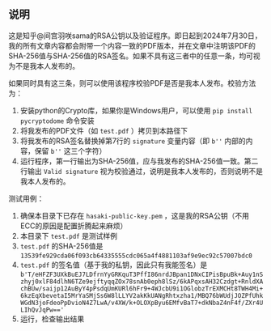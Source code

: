 ## 说明

这是知乎@间宫羽咲sama的RSA公钥以及验证程序。即日起到2024年7月30日，我的所有文章内容都会附带一个内容一致的PDF版本，并在文章中注明该PDF的SHA-256值与SHA-256值的RSA签名。如果不具有这三者中的任意一条，均可视为不是我本人发布的。

如果同时具有这三条，则可以使用该程序校验PDF是否是我本人发布。校验方法为：

1. 安装python的Crypto库，如果你是Windows用户，可以使用 `pip install pycryptodome` 命令安装
2. 将我发布的PDF文件（如 `test.pdf` ）拷贝到本路径下
3. 将我发布的RSA签名替换掉第7行的 `signature` 变量内容（即 `b''` 内部的内容，保留 `b''` 这三个字符）
4. 运行程序，第一行输出为SHA-256值，应与我发布的SHA-256值一致。第二行输出 `Valid signature` 视为校验通过，说明是我本人发布的，否则说明不是我本人发布的。

测试用例：
1. 确保本目录下已存在 `hasaki-public-key.pem` ，这是我的RSA公钥（不用ECC的原因是配置折腾起来麻烦）
2. 本目录下 `test.pdf` 是测试样例
3. `test.pdf` 的SHA-256值是 `13539fe929cda06f093cb64335555cdc065a4f4881103af9e9ec92c57007bdc0`
4. `test.pdf` 的签名值（基于我的私钥，因此只有我能签名）是 `b'T/eHFZF3UXkBuEJ7LDfrnYyGRKquT3PffI86nrdJBpan1DNxCIPisBpuBk+Auy1nSzhyj0xlF84dlhN6TZe9ejftyqqZOx78snAb0eph8lSz/6kAPqxsAH32Czdgt+RnldXAchBUw/saijp12AuByY4pPsdqUmKURl6hFr9+4WJcbU9i1OGlobzTrEXMCHt8TWH4Mi+6kzEqXbevetaI5MrYaSMjSs6W8lLLYV2akKkUANgRhtxzha1/MBQ76bWUdjJOZPfUhkWGdN3joFdeoPpDvioN4Z7LwA/v4XW/k+OLOXpByu6EMfvBaT7+dkNbaZ4nF4f/ZXr4ULIhQvJqPw=='`
5. 运行，检查输出结果



